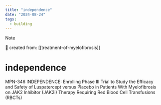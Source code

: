 ```yaml
---
title: "independence"
date: "2024-08-24"
tags:
  - building
---
```


> [!NOTE]
> 🌱 created from: [[treatment-of-myelofibrosis]]

# independence

MPN-346 INDEPENDENCE: Enrolling Phase III Trial to Study the Efficacy and Safety of Luspatercept versus Placebo in Patients With Myelofibrosis on JAK2 Inhibitor (JAK2i) Therapy Requiring Red Blood Cell Transfusions (RBCTs)
